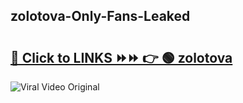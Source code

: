 
 ## zolotova-Only-Fans-Leaked

# <h2><a href="https://clipsfans.com/zolotova&ref=git">🔗 Click to LINKS ⏩⏩ 👉 🟢 zolotova </a></h2>

<a href="https://clipsfans.com/zolotova&ref=git" rel="nofollow" data-target="animated-image.originalLink"><img src="https://i.ibb.co.com/xMMVF88/686577567.gif" alt="Viral Video Original" style="max-width: 100%; display: inline-block;" data-target="animated-image.originalImage"></a>
